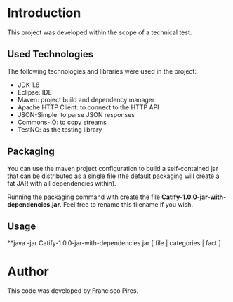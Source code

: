 Introduction
============

This project was developed within the scope of a technical test.

Used Technologies
-----------------

The following technologies and libraries were used in the project:
* JDK 1.8
* Eclipse: IDE
* Maven: project build and dependency manager
* Apache HTTP Client: to connect to the HTTP API
* JSON-Simple: to parse JSON responses
* Commons-IO: to copy streams
* TestNG: as the testing library

Packaging
---------

You can use the maven project configuration to build a self-contained jar that can be distributed as a single file (the default packaging will create a fat JAR with all dependencies within).

Running the packaging command with create the file **Catify-1.0.0-jar-with-dependencies.jar**. Feel free to rename this filename if you wish.

Usage 
-----

**java -jar Catify-1.0.0-jar-with-dependencies.jar [ file | categories | fact ]

Author
======

This code was developed by Francisco Pires.